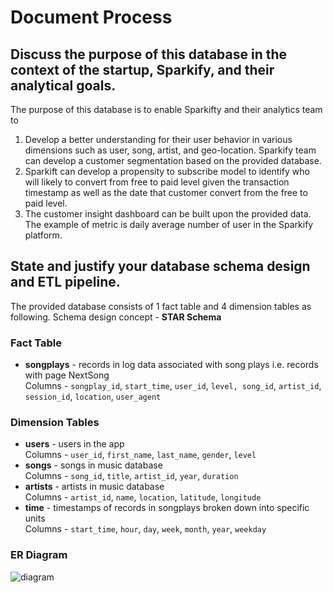 # Document Process

## Discuss the purpose of this database in the context of the startup, Sparkify, and their analytical goals.

 The purpose of this database is to enable Sparkifty and their analytics team to
    
   1. Develop a better understanding for their user behavior in various dimensions such as user, song, artist, and geo-location. Sparkify team can develop a customer segmentation based on the provided database.
   2. Sparkift can develop a propensity to subscribe model to identify who will likely to convert from free to paid level given the transaction timestamp as well as the date that customer convert from the free to paid level.
   3. The customer insight dashboard can be built upon the provided data. The example of metric is daily average number of user in the Sparkify platform. 
        
## State and justify your database schema design and ETL pipeline.

The provided database consists of 1 fact table and 4 dimension tables as following.
Schema design concept - **STAR Schema**

### Fact Table
- **songplays** - records in log data associated with song plays i.e. records with page NextSong <br>
  Columns  - `songplay_id`, `start_time`, `user_id`, `level, song_id`, `artist_id`, `session_id`, `location`, `user_agent`

### Dimension Tables
- **users** - users in the app <br>
  Columns  - `user_id`, `first_name`, `last_name`, `gender`, `level`
- **songs** - songs in music database <br>
  Columns  - `song_id`, `title`, `artist_id`, `year`, `duration`
- **artists** - artists in music database <br>
  Columns  - `artist_id`, `name`, `location`, `latitude`, `longitude`
- **time** - timestamps of records in songplays broken down into specific units <br>
  Columns  - `start_time`, `hour`, `day`, `week`, `month`, `year`, `weekday`

### ER Diagram
![diagram](https://github.com/Pathairush/data_engineering/blob/master/01_postgresql_sparkify/Sparkify.png)
 